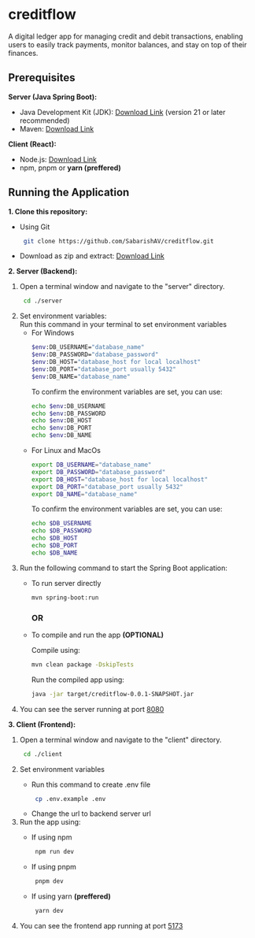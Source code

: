 # creditflow

A digital ledger app for managing credit and debit transactions, enabling users to easily track payments, monitor balances, and stay on top of their finances.

## Prerequisites

**Server (Java Spring Boot):**

- Java Development Kit (JDK): [Download Link](https://www.google.com/url?sa=E&source=gmail&q=https://www.oracle.com/java/technologies/downloads/) (version 21 or later recommended)
- Maven: [Download Link](https://www.google.com/url?sa=E&source=gmail&q=https://maven.apache.org/)

**Client (React):**

- Node.js: [Download Link](https://www.google.com/url?sa=E&source=gmail&q=https://nodejs.org/)
- npm, pnpm or <b>yarn (preffered)</b>


## Running the Application

**1. Clone this repository:**
<ul>
<li>Using Git</li>

```bash
 git clone https://github.com/SabarishAV/creditflow.git
```

<li>Download as zip and extract: <a href="https://github.com/SabarishAV/creditflow/archive/refs/heads/master.zip">Download Link</a></li>
</ul>

**2. Server (Backend):**

<ol>
<li>Open a terminal window and navigate to the "server" directory. </li>

```bash
 cd ./server
```

<li>
Set environment variables:<br>
Run this command in your terminal to set environment variables
<ul>

<li>For Windows</li>

```bash
$env:DB_USERNAME="database_name"
$env:DB_PASSWORD="database_password"
$env:DB_HOST="database_host for local localhost"
$env:DB_PORT="database_port usually 5432"
$env:DB_NAME="database_name"
```

To confirm the environment variables are set, you can use:

```bash
echo $env:DB_USERNAME
echo $env:DB_PASSWORD
echo $env:DB_HOST
echo $env:DB_PORT
echo $env:DB_NAME
```

<li>For Linux and MacOs</li>

```bash
export DB_USERNAME="database_name"
export DB_PASSWORD="database_password"
export DB_HOST="database_host for local localhost"
export DB_PORT="database_port usually 5432"
export DB_NAME="database_name"
```

To confirm the environment variables are set, you can use:

```bash
echo $DB_USERNAME
echo $DB_PASSWORD
echo $DB_HOST
echo $DB_PORT
echo $DB_NAME
```

</ul>
</li>

<li> Run the following command to start the Spring Boot application: </li>

<ul>
<li>To run server directly</li>

```bash
mvn spring-boot:run
```
<h3>OR</h3>

<li>To compile and run the app <b>(OPTIONAL)</b></li>
<p>Compile using:</p>

```bash
mvn clean package -DskipTests
```
<p>Run the compiled app using:</p>

```bash
java -jar target/creditflow-0.0.1-SNAPSHOT.jar
```
</ul>

<li>You can see the server running at port <a href="http://localhost:8080">8080</a></li>

</ol>



**3. Client (Frontend):**

<ol>
<li>Open a terminal window and navigate to the "client" directory.</li>

```bash
 cd ./client
```

<li>Set environment variables</li>
<ul>
<li>Run this command to create .env file</li>

```bash
 cp .env.example .env
```
<li>Change the url to backend server url</li>
</ul>

<li>Run the app using:</li>
<ul>
<li>If using npm</li>

```bash
 npm run dev
```
<li>If using pnpm</li>

```bash
 pnpm dev
```
<li>If using yarn <b>(preffered)</b></li>

```bash
 yarn dev
```
</ul>

<li>You can see the frontend app running at port <a href="http://localhost:5173">5173</a></li>

</ol>
